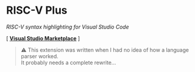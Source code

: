 # RISC-V Plus

_RISC-V syntax highlighting for Visual Studio Code_

\[ [**Visual Studio Marketplace**](https://marketplace.visualstudio.com/items?itemName=steffo.riscv-plus) \]

> :warning: This extension was written when I had no idea of how a language parser worked.  
> It probably needs a complete rewrite...